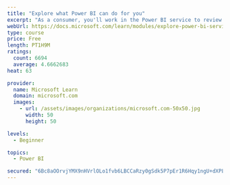 ```yaml
---
title: "Explore what Power BI can do for you"
excerpt: "As a consumer, you'll work in the Power BI service to review and interact with content that has been shared with you. This module provides the foundational information that you need to work effectively in the Power BI service."
webUrl: https://docs.microsoft.com/learn/modules/explore-power-bi-service/
type: course
price: Free
length: PT1H9M
ratings:
  count: 6694
  average: 4.6662683
heat: 63

provider:
  name: Microsoft Learn
  domain: microsoft.com
  images:
    - url: /assets/images/organizations/microsoft.com-50x50.jpg
      width: 50
      height: 50

levels:
  - Beginner

topics:
  - Power BI

secured: "6Bc8aOOrvjYMX9nHVrlOLo1fvb6LBCCaRzy0gSdk5P7pEr1R6Hqy1ngU+dXPLsNj4L1oGtA3+rKzaAiLP3IQ+t7fswLR4L52AiFOC8RKl2+uDxcxdnKlpk+UKGoFbmBwLxFZr1e5IDa4febA2SjjhWiMP1oqCWV5juJ4BQ+ikzoGECqpv9M+LPZNLMlf3X4KDMSHXDqF7PnNmJAyQ3VPr7mcGjzqZm9hfEld8lw5N8dWhFeGT46cyxpd0fY7RBw9lpDuz6x5KM8k+2+ZpZa1uuqlWVsg1PHErZWc4STwPNpBEyIXqHMGa0MJj3jG9l2pDXZZljQxz5lvznrRH2TURhgduKq+ljgqlMTpGxLPi55NkJg+NkdoQVSj2D3Zbs/JqN/rLF1mrBn1VB2/FbdgXtlf74KOjK2ob5KhpsYWbec=;1QXk7FbJ9zAMteNYwv5/pQ=="
---
```


